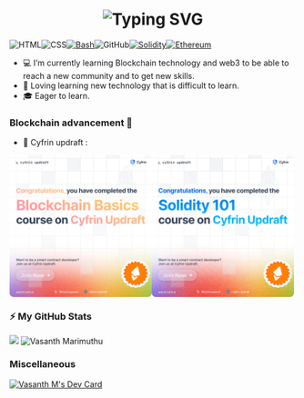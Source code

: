 <h1 align='center'>
<img src="https://readme-typing-svg.demolab.com?font=Fira+Code&weight=600&size=22&pause=1000&color=3F90F7&random=false&width=535&lines=%E2%9C%A8+Hi+there%2C+Welcome+to+my+Mini+World!" alt="Typing SVG" />
</h1>

![HTML](https://img.shields.io/badge/HTML5-E34F26?style=for-the-badge&logo=html5&logoColor=white)![CSS](https://img.shields.io/badge/CSS3-1572B6?style=for-the-badge&logo=css3&logoColor=white)[![Bash](https://img.shields.io/badge/Bash-4EAA25?style=for-the-badge&logo=gnu-bash&logoColor=white)](https://www.gnu.org/software/bash/)![GitHub](https://img.shields.io/badge/github-%23121011.svg?style=for-the-badge&logo=github&logoColor=white)[![Solidity](https://img.shields.io/badge/Solidity-16537e?style=for-the-badge&logo=solidity&logoColor=white)](https://docs.soliditylang.org/en/v0.8.27/)[![Ethereum](https://img.shields.io/badge/Ethereum-3C3C3D?style=for-the-badge&logo=ethereum&logoColor=white)](https://ethereum.org/en/)


- :computer: I’m currently learning Blockchain technology and web3 to be able to reach a new community and to get new skills.
- 🎯 Loving learning new technology that is difficult to learn.
- 🎓 Eager to learn.

### Blockchain advancement 🤯
- 🐸 Cyfrin updraft :

<div style="display: flex;">
<img src="https://github.com/vasanthmarimuth/certificates/blob/main/blockchain-basics-completed.png" alt="blockchain-basics-completed" width="250"/>
<img src="https://github.com/vasanthmarimuth/certificates/blob/main/solidity-completed.png" alt="solidity-completed" width="250"/>
</div>

### ⚡ My GitHub Stats
<div>  
  <a title="GitHub Readme Stats"><img src="https://fabianocouto-readme-stats.vercel.app/top-langs?username=vasanthmarimuth&show_icons=true&include_all_commits=true&count_private=true&theme=github_dark_dimmed&hide=stars&line_height=28&v1&rank_icon=github&text_color=adbac7&title_color=7cfe9e&icon_color=7cfe9e" width=49.6% />
  </a>
  <a title="Github Readme Streak Stats"><img src="https://github-readme-streak-stats.herokuapp.com/?user=vasanthmarimuth&background=24292f&border=373e47&stroke=373e47&currStreakNum=adbac7&sideNums=adbac7&sideLabels=adbac7&dates=adbac7&ring=7cfe9e&currStreakLabel=7cfe9e&fire=213658k" alt="Vasanth Marimuthu" width=49.79% />
  </a>
</div>

### Miscellaneous
<a href="https://app.daily.dev/vasanthm96"><img src="https://api.daily.dev/devcards/v2/nxd59MSr4uElqdCaFlZVx.png?type=default&r=0c3" width="356" alt="Vasanth M's Dev Card"/></a>

